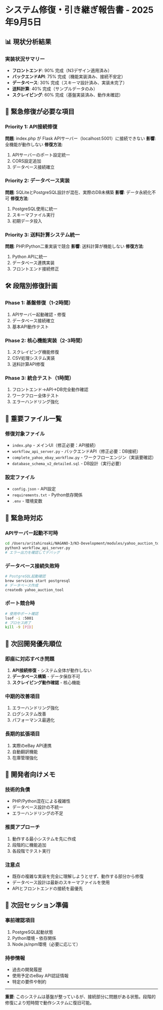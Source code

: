 # システム修復・引き継ぎ報告書 - 2025年9月5日

## 📊 現状分析結果

### 実装状況サマリー
- **フロントエンド**: 90% 完成（N3デザイン適用済み）
- **バックエンドAPI**: 75% 完成（機能実装済み、接続不安定）
- **データベース**: 30% 完成（スキーマ設計済み、実装未完了）
- **送料計算**: 40% 完成（サンプルデータのみ）
- **スクレイピング**: 60% 完成（基盤実装済み、動作未確認）

## 🔧 緊急修復が必要な項目

### Priority 1: API接続修復
**問題**: index.php が Flask APIサーバー（localhost:5001）に接続できない
**影響**: 全機能が動作しない
**修復方法**:
1. APIサーバーのポート設定統一
2. CORS設定追加
3. データベース接続確立

### Priority 2: データベース実装
**問題**: SQLiteとPostgreSQL設計が混在、実際のDB未構築
**影響**: データ永続化不可
**修復方法**:
1. PostgreSQL使用に統一
2. スキーマファイル実行
3. 初期データ投入

### Priority 3: 送料計算システム統一
**問題**: PHP/Python二重実装で競合
**影響**: 送料計算が機能しない
**修復方法**:
1. Python APIに統一
2. データベース連携実装
3. フロントエンド接続修正

## 🛠️ 段階別修復計画

### Phase 1: 基盤修復（1-2時間）
1. APIサーバー起動確認・修復
2. データベース接続確立
3. 基本API動作テスト

### Phase 2: 核心機能実装（2-3時間）
1. スクレイピング機能修復
2. CSV処理システム実装
3. 送料計算API修復

### Phase 3: 統合テスト（1時間）
1. フロントエンド→API→DB完全動作確認
2. ワークフロー全体テスト
3. エラーハンドリング強化

## 📁 重要ファイル一覧

### 修復対象ファイル
- `index.php` - メインUI（修正必要：API接続）
- `workflow_api_server.py` - バックエンドAPI（修正必要：DB接続）
- `complete_yahoo_ebay_workflow.py` - ワークフローエンジン（実装要確認）
- `database_schema_v2_detailed.sql` - DB設計（実行必要）

### 設定ファイル
- `config.json` - API設定
- `requirements.txt` - Python依存関係
- `.env` - 環境変数

## 🚨 緊急時対応

### APIサーバー起動不可時
```bash
cd /Users/aritahiroaki/NAGANO-3/N3-Development/modules/yahoo_auction_tool
python3 workflow_api_server.py
# エラー出力を確認してデバッグ
```

### データベース接続失敗時
```bash
# PostgreSQL起動確認
brew services start postgresql
# データベース作成
createdb yahoo_auction_tool
```

### ポート競合時
```bash
# 使用中ポート確認
lsof -i :5001
# プロセス終了
kill -9 [PID]
```

## 🎯 次回開発優先順位

### 即座に対応すべき問題
1. **API接続修復** - システム全体が動作しない
2. **データベース構築** - データ保存不可
3. **スクレイピング動作確認** - 核心機能

### 中期的改善項目
1. エラーハンドリング強化
2. ログシステム改善
3. パフォーマンス最適化

### 長期的拡張項目
1. 実際のeBay API連携
2. 自動翻訳機能
3. 在庫管理強化

## 📝 開発者向けメモ

### 技術的負債
- PHP/Python混在による複雑性
- データベース設計の不統一
- エラーハンドリングの不足

### 推奨アプローチ
1. 動作する最小システムを先に作成
2. 段階的に機能追加
3. 各段階でテスト実行

### 注意点
- 既存の複雑な実装を完全に理解しようとせず、動作する部分から修復
- データベース設計は最新のスキーマファイルを使用
- APIとフロントエンドの接続を最優先

## 🔄 次回セッション準備

### 事前確認項目
1. PostgreSQL起動状態
2. Python環境・依存関係
3. Node.js/npm環境（必要に応じて）

### 持参情報
- 過去の開発履歴
- 使用予定のeBay API認証情報
- 特定の要件や制約

---

**重要**: このシステムは基盤が整っているが、接続部分に問題がある状態。段階的修復により短時間で動作システムに復旧可能。
